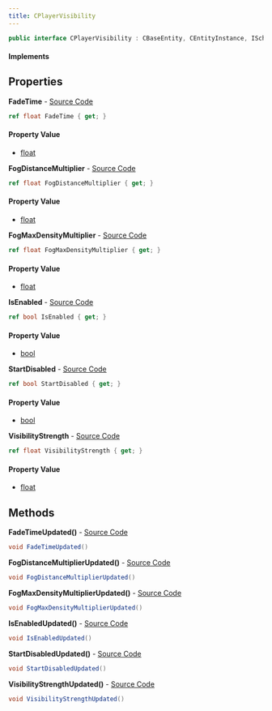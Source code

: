 ```yaml
---
title: CPlayerVisibility
---
```


```csharp
public interface CPlayerVisibility : CBaseEntity, CEntityInstance, ISchemaClass<CEntityInstance>, ISchemaClass<CBaseEntity>, ISchemaClass<CPlayerVisibility>, ISchemaField, ISchemaClass, INativeHandle
```

#### Implements

## Properties

**FadeTime** - [Source Code](https://github.com/swiftly-solution/swiftlys2/blob/master/managed/src/SwiftlyS2.Generated/Schemas/Interfaces/CPlayerVisibility.cs#L22)

```csharp
ref float FadeTime { get; }
```

#### Property Value

- [float](https://learn.microsoft.com/dotnet/api/system.single)

**FogDistanceMultiplier** - [Source Code](https://github.com/swiftly-solution/swiftlys2/blob/master/managed/src/SwiftlyS2.Generated/Schemas/Interfaces/CPlayerVisibility.cs#L18)

```csharp
ref float FogDistanceMultiplier { get; }
```

#### Property Value

- [float](https://learn.microsoft.com/dotnet/api/system.single)

**FogMaxDensityMultiplier** - [Source Code](https://github.com/swiftly-solution/swiftlys2/blob/master/managed/src/SwiftlyS2.Generated/Schemas/Interfaces/CPlayerVisibility.cs#L20)

```csharp
ref float FogMaxDensityMultiplier { get; }
```

#### Property Value

- [float](https://learn.microsoft.com/dotnet/api/system.single)

**IsEnabled** - [Source Code](https://github.com/swiftly-solution/swiftlys2/blob/master/managed/src/SwiftlyS2.Generated/Schemas/Interfaces/CPlayerVisibility.cs#L26)

```csharp
ref bool IsEnabled { get; }
```

#### Property Value

- [bool](https://learn.microsoft.com/dotnet/api/system.boolean)

**StartDisabled** - [Source Code](https://github.com/swiftly-solution/swiftlys2/blob/master/managed/src/SwiftlyS2.Generated/Schemas/Interfaces/CPlayerVisibility.cs#L24)

```csharp
ref bool StartDisabled { get; }
```

#### Property Value

- [bool](https://learn.microsoft.com/dotnet/api/system.boolean)

**VisibilityStrength** - [Source Code](https://github.com/swiftly-solution/swiftlys2/blob/master/managed/src/SwiftlyS2.Generated/Schemas/Interfaces/CPlayerVisibility.cs#L16)

```csharp
ref float VisibilityStrength { get; }
```

#### Property Value

- [float](https://learn.microsoft.com/dotnet/api/system.single)

## Methods

**FadeTimeUpdated()** - [Source Code](https://github.com/swiftly-solution/swiftlys2/blob/master/managed/src/SwiftlyS2.Generated/Schemas/Interfaces/CPlayerVisibility.cs#L31)

```csharp
void FadeTimeUpdated()
```

**FogDistanceMultiplierUpdated()** - [Source Code](https://github.com/swiftly-solution/swiftlys2/blob/master/managed/src/SwiftlyS2.Generated/Schemas/Interfaces/CPlayerVisibility.cs#L29)

```csharp
void FogDistanceMultiplierUpdated()
```

**FogMaxDensityMultiplierUpdated()** - [Source Code](https://github.com/swiftly-solution/swiftlys2/blob/master/managed/src/SwiftlyS2.Generated/Schemas/Interfaces/CPlayerVisibility.cs#L30)

```csharp
void FogMaxDensityMultiplierUpdated()
```

**IsEnabledUpdated()** - [Source Code](https://github.com/swiftly-solution/swiftlys2/blob/master/managed/src/SwiftlyS2.Generated/Schemas/Interfaces/CPlayerVisibility.cs#L33)

```csharp
void IsEnabledUpdated()
```

**StartDisabledUpdated()** - [Source Code](https://github.com/swiftly-solution/swiftlys2/blob/master/managed/src/SwiftlyS2.Generated/Schemas/Interfaces/CPlayerVisibility.cs#L32)

```csharp
void StartDisabledUpdated()
```

**VisibilityStrengthUpdated()** - [Source Code](https://github.com/swiftly-solution/swiftlys2/blob/master/managed/src/SwiftlyS2.Generated/Schemas/Interfaces/CPlayerVisibility.cs#L28)

```csharp
void VisibilityStrengthUpdated()
```

